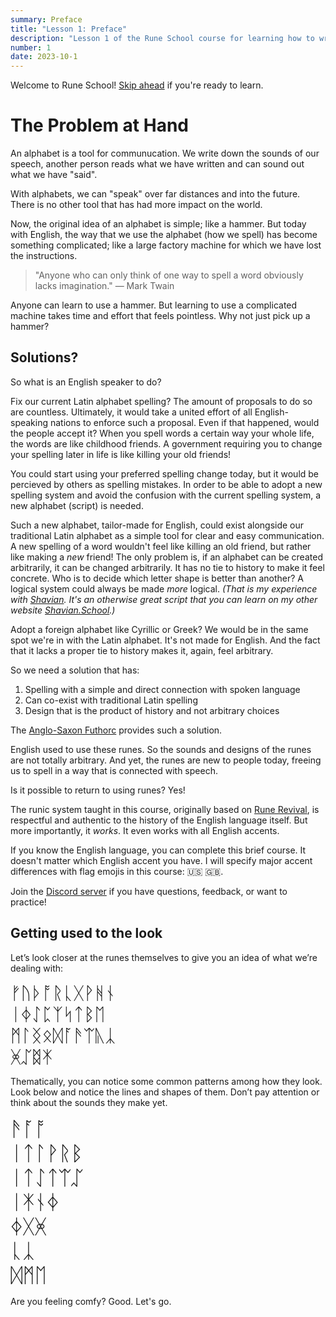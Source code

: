 ```yaml
---
summary: Preface
title: "Lesson 1: Preface"
description: "Lesson 1 of the Rune School course for learning how to write Modern English with the Anglo-Saxon futhorc"
number: 1
date: 2023-10-1
---
```


Welcome to Rune School! [Skip ahead](#getting-used-to-the-look) if you're ready to learn.

# The Problem at Hand

An alphabet is a tool for communucation. We write down the sounds of our speech, another person reads what we have written and can sound out what we have "said".

With alphabets, we can "speak" over far distances and into the future. There is no other tool that has had more impact on the world. 

Now, the original idea of an alphabet is simple; like a hammer. But today with English, the  way that we use the alphabet (how we spell) has become something complicated; like a large factory machine for which we have lost the instructions. 

> "Anyone who can only think of one way to spell a word obviously lacks imagination." ― Mark Twain

Anyone can learn to use a hammer. But learning to use a complicated machine takes time and effort that feels pointless. Why not just pick up a hammer?

## Solutions?

So what is an English speaker to do? 

Fix our current Latin alphabet spelling? The amount of proposals to do so are countless. Ultimately, it would take a united effort of all English-speaking nations to enforce such a proposal. Even if that happened, would the people accept it? When you spell words a certain way your whole life, the words are like childhood friends. A government requiring you to change your spelling later in life is like killing your old friends!

You could start using your preferred spelling change today, but it would be percieved by others as spelling mistakes. In order to be able to adopt a new spelling system and avoid the confusion with the current spelling system, a new alphabet (script) is needed.

Such a new alphabet, tailor-made for English, could exist alongside our traditional Latin alphabet as a simple tool for clear and easy communication. A new spelling of a word wouldn't feel like killing an old friend, but rather like making a *new* friend! The only problem is, if an alphabet can be created arbitrarily, it can be changed arbitrarily. It has no tie to history to make it feel concrete. Who is to decide which letter shape is better than another? A logical system could always be made *more* logical. *(That is my experience with [Shavian](https://shavian.info). It's an otherwise great script that you can learn on my other website [Shavian.School](https://shavian.school).)*

Adopt a foreign alphabet like Cyrillic or Greek? We would be in the same spot we're in with the Latin alphabet. It's not made for English. And the fact that it lacks a proper tie to history makes it, again, feel arbitrary.

So we need a solution that has:

1. Spelling with a simple and direct connection with spoken language
2. Can co-exist with traditional Latin spelling
3. Design that is the product of history and not arbitrary choices

The [Anglo-Saxon Futhorc](https://en.wikipedia.org/wiki/Anglo-Saxon_runes) provides such a solution.

English used to use these runes. So the sounds and designs of the runes are not totally arbitrary. And yet, the runes are new to people today, freeing us to spell in a way that is connected with speech.

Is it possible to return to using runes? Yes!

The runic system taught in this course, originally based on [Rune Revival](https://www.youtube.com/@LearnRunes), is respectful and authentic to the history of the English language itself. But more importantly, it *works*. It even works with all English accents.

If you know the English language, you can complete this brief course. It doesn't matter which English accent you have. I will specify major accent differences with flag emojis in this course: 🇺🇸 🇬🇧.

Join the [Discord server](https://discord.gg/BThW4fxAwN) if you have questions, feedback, or want to practice!

## Getting used to the look

Let’s look closer at the runes themselves to give you an idea of what we’re dealing with:

<div style="font-size:2em;">ᚠᚢᚦᚩᚱᚳᚷᚹᚻᚾ</div>
<div style="font-size:2em;">ᛁᛄᛇᛈᛉᛋᛏᛒᛖ</div>
<div style="font-size:2em;">ᛗᛚᛝᛟᛞᚪᚫᛠᚣᛣ</div>
<div style="font-size:2em;">ᚸᛢᛥᛡ</div>

Thematically, you can notice some common patterns among how they look. Look below and notice the lines and shapes of them. Don’t pay attention or think about the sounds they make yet.

<div style="font-size:2.3em;">ᚫᚪᚩ</div>
<div style="font-size:2.3em;">ᛁᛏᛚᚹᚱᛒ</div>
<div style="font-size:2.3em;">ᛁᛏᛇᛏᛠᛢ</div>
<div style="font-size:2.3em;">ᛁᛡᚾᛄ</div>
<div style="font-size:2.3em;">ᛄᚷᚸ</div>
<div style="font-size:2.3em;">ᚳᛣ</div>
<div style="font-size:2.3em;">ᛞᛗᛖ</div>

Are you feeling comfy? Good. Let's go.
